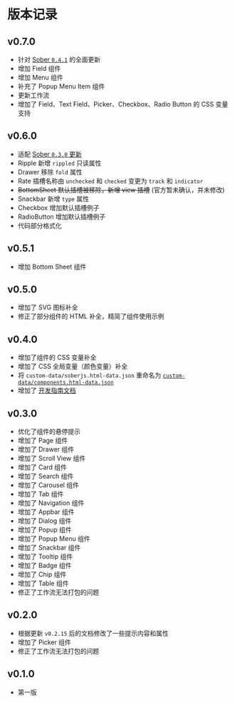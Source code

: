 # 版本记录

## v0.7.0

- 针对 [Sober `0.4.1`](https://soberjs.com/introduction/update-log) 的全面更新
- 增加 Field 组件
- 增加 Menu 组件
- 补充了 Popup Menu Item 组件
- 更新工作流
- 增加了 Field、Text Field、Picker、Checkbox、Radio Button 的 CSS 变量支持

## v0.6.0

- 适配 [Sober `0.3.0` 更新](https://soberjs.com/introduction/update-log)
- Ripple 新增 `rippled` 只读属性
- Drawer 移除 `fold` 属性
- Rate 插槽名称由 `unchecked` 和 `checked` 变更为 `track` 和 `indicator`
- ~~BottomSheet 默认插槽被移除，新增 view 插槽~~
  (官方暂未确认，并未修改)
- Snackbar 新增 `type` 属性
- Checkbox 增加默认插槽例子
- RadioButton 增加默认插槽例子
- 代码部分格式化

## v0.5.1

- 增加 Bottom Sheet 组件

## v0.5.0

- 增加了 SVG 图标补全
- 修正了部分组件的 HTML 补全，精简了组件使用示例

## v0.4.0

- 增加了组件的 CSS 变量补全
- 增加了 CSS 全局变量（颜色变量）补全
- 将 `custom-data/soberjs.html-data.json` 重命名为 [`custom-data/components.html-data.json`](https://github.com/lingbopro/soberjs-vscode/blob/master/custom-data/components.html-data.json)
- 增加了 [开发指南文档](https://github.com/lingbopro/soberjs-vscode/blob/master/docs/dev-guide.md)

## v0.3.0

- 优化了组件的悬停提示
- 增加了 Page 组件
- 增加了 Drawer 组件
- 增加了 Scroll View 组件
- 增加了 Card 组件
- 增加了 Search 组件
- 增加了 Carousel 组件
- 增加了 Tab 组件
- 增加了 Navigation 组件
- 增加了 Appbar 组件
- 增加了 Dialog 组件
- 增加了 Popup 组件
- 增加了 Popup Menu 组件
- 增加了 Snackbar 组件
- 增加了 Tooltip 组件
- 增加了 Badge 组件
- 增加了 Chip 组件
- 增加了 Table 组件
- 修正了工作流无法打包的问题

## v0.2.0

- 根据更新 `v0.2.15` 后的文档修改了一些提示内容和属性
- 增加了 Picker 组件
- 修正了工作流无法打包的问题

## v0.1.0

- 第一版
